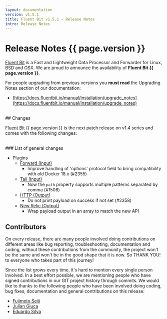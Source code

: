```yaml
---
layout: documentation
version: v1.5.1
title: Fluent Bit v1.5.1 - Release Notes
intro: Release Notes
---
```


# Release Notes {{ page.version }}

[Fluent Bit](http://fluentbit.io) is a Fast and Lightweight Data Processor and Forwarder for Linux, BSD and OSX. We are proud to announce the availability of __Fluent Bit {{ page.version }}__.

For people upgrading from previous versions you __must read__ the Upgrading Notes section of our documentation:

- [https://docs.fluentbit.io/manual/installation/upgrade_notes](https://docs.fluentbit.io/manual/installation/upgrade_notes)

<br>
## Changes

[Fluent Bit](https://fluentbit.io) {{ page.version }} is the next patch release on v1.4 series and comes with the following changes:

<br>
### List of general changes

 - Plugins
   - [Forward (Input)](https://docs.fluentbit.io/manual/pipeline/inputs/forward/)
      - Improve handling of 'options' protocol field to bring compatibility with old Docker 18.x (#2355)
   - [Tail (Input)](https://docs.fluentbit.io/manual/pipeline/inputs/tail/)
      - Now the ```path``` property supports multiple patterns separated by comma (#1508)
   - [HTTP (Output)](https://docs.fluentbit.io/manual/pipeline/outputs/http/)
      - Do not print payload on success if not set (#2358)
   - [New Relic (Output)](https://docs.fluentbit.io/manual/pipeline/outputs/nrlogs/)
      - Wrap payload output in an array to match the new API

## Contributors

On every release, there are many people involved doing contributions on different areas like bug reporting, troubleshooting, documentation and coding, without these contributions from the community, the project won't be the same and won't be in the good shape that it is now. So THANK YOU! to everyone who takes part of this journey!

Since the list grows every time, it's hard to mention every single person involved. In a best effort possible, we are mentioning people who have signed contributions in our GIT project history through commits. We would like to thanks to the following people who have been involved doing coding, bug fixes, documentation and general contributions on this release:

- [Fujimoto Seiji](https://github.com/fujimotos)
- [Julian Giuca](https://github.com/juliangiuca)
- [Eduardo Silva](https://github.com/edsiper)
